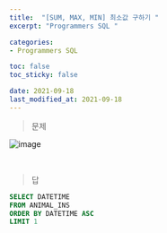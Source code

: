```yaml
---
title:  "[SUM, MAX, MIN] 최소값 구하기 "
excerpt: "Programmers SQL "

categories:
- Programmers SQL

toc: false
toc_sticky: false

date: 2021-09-18
last_modified_at: 2021-09-18
---
```


> 문제

![image](https://user-images.githubusercontent.com/76996686/133864006-69fa7648-9150-4f68-bf07-b246af2828b0.png)



<br>

> 답

```sql
SELECT DATETIME
FROM ANIMAL_INS
ORDER BY DATETIME ASC
LIMIT 1
```